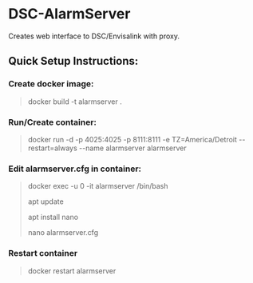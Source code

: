 # DSC-AlarmServer
Creates web interface to DSC/Envisalink with proxy.

## Quick Setup Instructions:

### Create docker image:
>docker build -t alarmserver .

### Run/Create container:
>docker run -d -p 4025:4025 -p 8111:8111 -e TZ=America/Detroit --restart=always --name alarmserver alarmserver

### Edit alarmserver.cfg in container:
>docker exec -u 0 -it alarmserver /bin/bash
>
>apt update
>
>apt install nano
>
>nano alarmserver.cfg

### Restart container
>docker restart alarmserver
